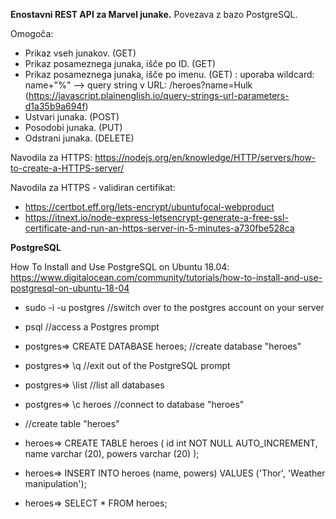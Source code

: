 **Enostavni REST API za Marvel junake.**
Povezava z bazo PostgreSQL.

Omogoča:
* Prikaz vseh junakov. (GET)
* Prikaz posameznega junaka, išče po ID. (GET)
* Prikaz posameznega junaka, išče po imenu. (GET) : uporaba wildcard: name+"%" --> query string v URL: /heroes?name=Hulk (https://javascript.plainenglish.io/query-strings-url-parameters-d1a35b9a694f)
* Ustvari junaka. (POST)
* Posodobi junaka. (PUT)
* Odstrani junaka. (DELETE)

Navodila za HTTPS:
https://nodejs.org/en/knowledge/HTTP/servers/how-to-create-a-HTTPS-server/

Navodila za HTTPS - validiran certifikat:
* https://certbot.eff.org/lets-encrypt/ubuntufocal-webproduct
* https://itnext.io/node-express-letsencrypt-generate-a-free-ssl-certificate-and-run-an-https-server-in-5-minutes-a730fbe528ca


**PostgreSQL**

How To Install and Use PostgreSQL on Ubuntu 18.04:
https://www.digitalocean.com/community/tutorials/how-to-install-and-use-postgresql-on-ubuntu-18-04

* sudo -i -u postgres //switch over to the postgres account on your server
* psql //access a Postgres prompt
* postgres⇒ CREATE DATABASE heroes; //create database "heroes"
* postgres⇒ \q //exit out of the PostgreSQL prompt 
* postgres⇒ \list //list all databases
* postgres⇒ \c heroes //connect to database "heroes"

* //create table "heroes"
* heroes⇒ CREATE TABLE heroes (
	id int NOT NULL AUTO_INCREMENT,
	name varchar (20),
	powers varchar (20)
);

* heroes⇒ INSERT INTO heroes (name, powers) VALUES ('Thor', 'Weather manipulation');

* heroes⇒ SELECT * FROM heroes;
